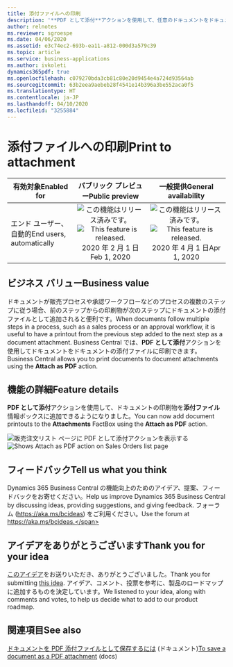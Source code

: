 ```yaml
---
title: 添付ファイルへの印刷
description: '**PDF として添付**アクションを使用して、任意のドキュメントをドキュメントの添付ファイルに直接印刷します。'
author: relnotes
ms.reviewer: sgroespe
ms.date: 04/06/2020
ms.assetid: e3c74ec2-693b-ea11-a812-000d3a579c39
ms.topic: article
ms.service: business-applications
ms.author: ivkoleti
dynamics365pdf: true
ms.openlocfilehash: c079270bda3cb81c80e20d9454e4a724d93564ab
ms.sourcegitcommit: 63b2eea9aebeb28f4541e14b396a3be552aca0f5
ms.translationtype: HT
ms.contentlocale: ja-JP
ms.lasthandoff: 04/10/2020
ms.locfileid: "3255884"
---
```

# <a name="print-to-attachment"></a><span data-ttu-id="f6c4b-103">添付ファイルへの印刷</span><span class="sxs-lookup"><span data-stu-id="f6c4b-103">Print to attachment</span></span>


| <span data-ttu-id="f6c4b-104">有効対象</span><span class="sxs-lookup"><span data-stu-id="f6c4b-104">Enabled for</span></span>    |  <span data-ttu-id="f6c4b-105">パブリック プレビュー</span><span class="sxs-lookup"><span data-stu-id="f6c4b-105">Public preview</span></span> | <span data-ttu-id="f6c4b-106">一般提供</span><span class="sxs-lookup"><span data-stu-id="f6c4b-106">General availability</span></span> | 
| ---------- | :----------: |:----------: |
|<span data-ttu-id="f6c4b-107">エンド ユーザー、自動的</span><span class="sxs-lookup"><span data-stu-id="f6c4b-107">End users, automatically</span></span>|<span data-ttu-id="f6c4b-108">![この機能はリリース済みです。](/dynamics365-release-plan/media/green-checkmark.png "この機能はリリース済みです。")</span><span class="sxs-lookup"><span data-stu-id="f6c4b-108">![This feature is released.](/dynamics365-release-plan/media/green-checkmark.png "This feature is released.")</span></span> <span data-ttu-id="f6c4b-109">2020 年 2 月 1 日</span><span class="sxs-lookup"><span data-stu-id="f6c4b-109">Feb 1, 2020</span></span>| <span data-ttu-id="f6c4b-110">![この機能はリリース済みです。](/dynamics365-release-plan/media/green-checkmark.png "この機能はリリース済みです。")</span><span class="sxs-lookup"><span data-stu-id="f6c4b-110">![This feature is released.](/dynamics365-release-plan/media/green-checkmark.png "This feature is released.")</span></span> <span data-ttu-id="f6c4b-111">2020 年 4 月 1 日</span><span class="sxs-lookup"><span data-stu-id="f6c4b-111">Apr 1, 2020</span></span>|


## <a name="business-value"></a><span data-ttu-id="f6c4b-112">ビジネス バリュー</span><span class="sxs-lookup"><span data-stu-id="f6c4b-112">Business value</span></span>
<!-- bv start -->
<span data-ttu-id="f6c4b-113">ドキュメントが販売プロセスや承認ワークフローなどのプロセスの複数のステップに従う場合、前のステップからの印刷物が次のステップにドキュメントの添付ファイルとして追加されると便利です。</span><span class="sxs-lookup"><span data-stu-id="f6c4b-113">When documents follow multiple steps in a process, such as a sales process or an approval workflow, it is useful to have a printout from the previous step added to the next step as a document attachment.</span></span> <span data-ttu-id="f6c4b-114">Business Central では、**PDF として添付**アクションを使用してドキュメントをドキュメントの添付ファイルに印刷できます。</span><span class="sxs-lookup"><span data-stu-id="f6c4b-114">Business Central allows you to print documents to document attachments using the **Attach as PDF** action.</span></span>
<!-- bv end -->



## <a name="feature-details"></a><span data-ttu-id="f6c4b-115">機能の詳細</span><span class="sxs-lookup"><span data-stu-id="f6c4b-115">Feature details</span></span>
<!--feature detail start -->
<span data-ttu-id="f6c4b-116">**PDF として添付**アクションを使用して、ドキュメントの印刷物を**添付ファイル**情報ボックスに追加できるようになりました。</span><span class="sxs-lookup"><span data-stu-id="f6c4b-116">You can now add document printouts to the **Attachments** FactBox using the **Attach as PDF** action.</span></span>
<!--feature detail end -->

<span data-ttu-id="f6c4b-117">![販売注文リスト ページに PDF として添付アクションを表示する](media/attach-as-pdf.png "販売注文リスト ページに [PDF として添付] アクションを表示する")</span><span class="sxs-lookup"><span data-stu-id="f6c4b-117">![Shows Attach as PDF action on Sales Orders list page](media/attach-as-pdf.png "Shows Attach as PDF action on Sales Orders list page")</span></span>
<!-- Picture 1 -->





## <a name="tell-us-what-you-think"></a><span data-ttu-id="f6c4b-118">フィードバック</span><span class="sxs-lookup"><span data-stu-id="f6c4b-118">Tell us what you think</span></span>
<span data-ttu-id="f6c4b-119">Dynamics 365 Business Central の機能向上のためのアイデア、提案、フィードバックをお寄せください。</span><span class="sxs-lookup"><span data-stu-id="f6c4b-119">Help us improve Dynamics 365 Business Central by discussing ideas, providing suggestions, and giving feedback.</span></span> <span data-ttu-id="f6c4b-120">フォーラム (https://aka.ms/bcideas) をご利用ください。</span><span class="sxs-lookup"><span data-stu-id="f6c4b-120">Use the forum at https://aka.ms/bcideas.</span></span>



## <a name="thank-you-for-your-idea"></a><span data-ttu-id="f6c4b-121">アイデアをありがとうございます</span><span class="sxs-lookup"><span data-stu-id="f6c4b-121">Thank you for your idea</span></span>
<span data-ttu-id="f6c4b-122">[このアイデア](https://experience.dynamics.com/ideas/idea/?ideaid=e46f8ebf-689a-e811-b96f-0003ff68935d)をお送りいただき、ありがとうございました。</span><span class="sxs-lookup"><span data-stu-id="f6c4b-122">Thank you for submitting [this idea](https://experience.dynamics.com/ideas/idea/?ideaid=e46f8ebf-689a-e811-b96f-0003ff68935d).</span></span> <span data-ttu-id="f6c4b-123">アイデア、コメント、投票を参考に、製品のロードマップに追加するものを決定しています。</span><span class="sxs-lookup"><span data-stu-id="f6c4b-123">We listened to your idea, along with comments and votes, to help us decide what to add to our product roadmap.</span></span>

## <a name="see-also"></a><span data-ttu-id="f6c4b-124">関連項目</span><span class="sxs-lookup"><span data-stu-id="f6c4b-124">See also</span></span>

<!--docs start-->
<span data-ttu-id="f6c4b-125">[ドキュメントを PDF 添付ファイルとして保存するには](https://docs.microsoft.com/dynamics365/business-central/ui-how-add-link-to-record#to-save-a-document-as-a-pdf-attachment) (ドキュメント)</span><span class="sxs-lookup"><span data-stu-id="f6c4b-125">[To save a document as a PDF attachment](https://docs.microsoft.com/dynamics365/business-central/ui-how-add-link-to-record#to-save-a-document-as-a-pdf-attachment) (docs)</span></span>
<!--docs end-->
